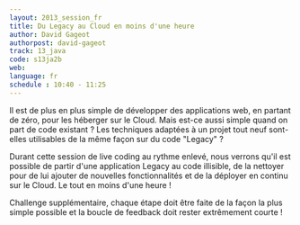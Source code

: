 ```yaml
---
layout: 2013_session_fr
title: Du Legacy au Cloud en moins d'une heure
author: David Gageot
authorpost: david-gageot
track: 13_java
code: s13ja2b
web: 
language: fr
schedule : 10:40 - 11:25
---
```


Il est de plus en plus simple de développer des applications web, en partant de zéro, pour les héberger sur le Cloud. Mais est-ce aussi simple quand on part de code existant ? Les techniques adaptées à un projet tout neuf sont-elles utilisables de la même façon sur du code "Legacy" ?

Durant cette session de live coding au rythme enlevé, nous verrons qu'il est possible de partir d'une application Legacy au code illisible, de la nettoyer pour de lui ajouter de nouvelles fonctionnalités et de la déployer en continu sur le Cloud. Le tout en moins d'une heure !

Challenge supplémentaire, chaque étape doit être faite de la façon la plus simple possible et la boucle de feedback doit rester extrêmement courte !
